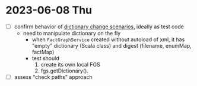 # 2023-06-08 Thu

- [ ] confirm behavior of [dictionary change scenarios](./2023-06-02.md), ideally as test code
    - need to manipulate dictionary on the fly
        - when `FactGraphService` created without autoload of xml, it has "empty" dictionary (Scala class) and digest (filename, enumMap, factMap)
        - test should
            1. create its own local FGS
            2. fgs.getDictionary().
- [ ] assess "check paths" approach
